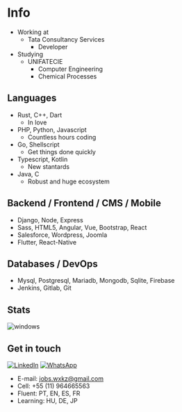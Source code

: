 # Info
- Working at 
  - Tata Consultancy Services
    - Developer 
- Studying
  - UNIFATECIE
    - Computer Engineering
    - Chemical Processes

## Languages
- Rust, C++, Dart 
  - In love
- PHP, Python, Javascript
  - Countless hours coding
- Go, Shellscript 
  - Get things done quickly
- Typescript, Kotlin 
  - New stantards
- Java, C
  - Robust and huge ecosystem

## Backend / Frontend / CMS / Mobile
- Django, Node, Express
- Sass, HTML5, Angular, Vue, Bootstrap, React
- Salesforce, Wordpress, Joomla
- Flutter, React-Native

## Databases / DevOps
- Mysql, Postgresql, Mariadb, Mongodb, Sqlite, Firebase
- Jenkins, Gitlab, Git

## Stats
<img align="center" alt="windows" src="https://github-readme-stats.vercel.app/api/top-langs/?username=wwwxkz&layout=compact&title_color=fff&icon_color=f9f9f9&text_color=9f9f9f&bg_color=151515"/>

## Get in touch
  
[![LinkedIn](https://img.shields.io/badge/LinkedIn-0077B5?style=for-the-badge&logo=linkedin&logoColor=white)](https://www.linkedin.com/in/marcelo-rodrigues-campos-5b338418a/)
[![WhatsApp](https://img.shields.io/badge/WhatsApp-25D366?style=for-the-badge&logo=whatsapp&logoColor=white)](https://wa.me/qr/PIHXQ4KWAXMVP1)
  
  
- E-mail: jobs.wxkz@gmail.com
- Cell: +55 (11) 964665563
- Fluent: PT, EN, ES, FR
- Learning: HU, DE, JP
